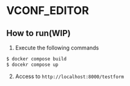# VCONF_EDITOR

## How to run(WIP)

1. Execute the following commands

```sh
$ docker compose build
$ docekr compose up
```
2. Access to `http://localhost:8000/testform`
